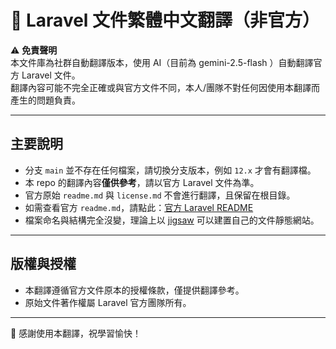 # 📖 Laravel 文件繁體中文翻譯（非官方）

⚠️ **免責聲明**  
本文件庫為社群自動翻譯版本，使用 AI（目前為 gemini-2.5-flash ）自動翻譯官方 Laravel 文件。  
翻譯內容可能不完全正確或與官方文件不同，本人/團隊不對任何因使用本翻譯而產生的問題負責。

---

## 主要說明

- 分支 `main` 並不存在任何檔案，請切換分支版本，例如 `12.x` 才會有翻譯檔。
- 本 repo 的翻譯內容**僅供參考**，請以官方 Laravel 文件為準。  
- 官方原始 `readme.md` 與 `license.md` 不會進行翻譯，且保留在根目錄。  
- 如需查看官方 `readme.md`，請點此：[官方 Laravel README](../readme.md)
- 檔案命名與結構完全沒變，理論上以 [jigsaw](https://jigsaw.tighten.com) 可以建置自己的文件靜態網站。

---

## 版權與授權

- 本翻譯遵循官方文件原本的授權條款，僅提供翻譯參考。  
- 原始文件著作權屬 Laravel 官方團隊所有。

---

🙏 感謝使用本翻譯，祝學習愉快！
